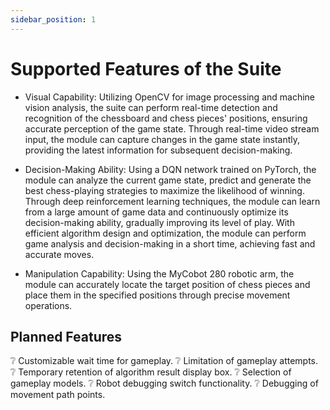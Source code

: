 ```yaml
---
sidebar_position: 1
---
```


# Supported Features of the Suite

- Visual Capability: Utilizing OpenCV for image processing and machine vision analysis, the suite can perform real-time detection and recognition of the chessboard and chess pieces' positions, ensuring accurate perception of the game state. Through real-time video stream input, the module can capture changes in the game state instantly, providing the latest information for subsequent decision-making.

- Decision-Making Ability: Using a DQN network trained on PyTorch, the module can analyze the current game state, predict and generate the best chess-playing strategies to maximize the likelihood of winning. Through deep reinforcement learning techniques, the module can learn from a large amount of game data and continuously optimize its decision-making ability, gradually improving its level of play. With efficient algorithm design and optimization, the module can perform game analysis and decision-making in a short time, achieving fast and accurate moves.

- Manipulation Capability: Using the MyCobot 280 robotic arm, the module can accurately locate the target position of chess pieces and place them in the specified positions through precise movement operations.

## Planned Features

:grey_question: Customizable wait time for gameplay.
:grey_question: Limitation of gameplay attempts.
:grey_question: Temporary retention of algorithm result display box.
:grey_question: Selection of gameplay models.
:grey_question: Robot debugging switch functionality.
:grey_question: Debugging of movement path points.
